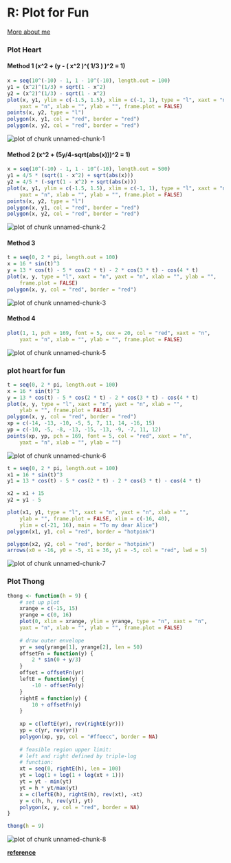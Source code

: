R: Plot for Fun
====================

[More about me](http://felixfan.github.io)    

### Plot Heart

#### Method 1 (x^2 + (y - ( x^2 )^( 1/3 ) )^2 = 1)   


```r
x = seq(10^(-10) - 1, 1 - 10^(-10), length.out = 100)
y1 = (x^2)^(1/3) + sqrt(1 - x^2)
y2 = (x^2)^(1/3) - sqrt(1 - x^2)
plot(x, y1, ylim = c(-1.5, 1.5), xlim = c(-1, 1), type = "l", xaxt = "n", 
	yaxt = "n", xlab = "", ylab = "", frame.plot = FALSE)
points(x, y2, type = "l")
polygon(x, y1, col = "red", border = "red")
polygon(x, y2, col = "red", border = "red")
```

![plot of chunk unnamed-chunk-1](figure/unnamed-chunk-1.png) 


#### Method 2 (x^2 + (5y/4-sqrt(abs(x)))^2 = 1)


```r
x = seq(10^(-10) - 1, 1 - 10^(-10), length.out = 500)
y1 = 4/5 * (sqrt(1 - x^2) + sqrt(abs(x)))
y2 = 4/5 * (-sqrt(1 - x^2) + sqrt(abs(x)))
plot(x, y1, ylim = c(-1.5, 1.5), xlim = c(-1, 1), type = "l", xaxt = "n", 
	yaxt = "n", xlab = "", ylab = "", frame.plot = FALSE)
points(x, y2, type = "l")
polygon(x, y1, col = "red", border = "red")
polygon(x, y2, col = "red", border = "red")
```

![plot of chunk unnamed-chunk-2](figure/unnamed-chunk-2.png) 


#### Method 3


```r
t = seq(0, 2 * pi, length.out = 100)
x = 16 * sin(t)^3
y = 13 * cos(t) - 5 * cos(2 * t) - 2 * cos(3 * t) - cos(4 * t)
plot(x, y, type = "l", xaxt = "n", yaxt = "n", xlab = "", ylab = "", 
	frame.plot = FALSE)
polygon(x, y, col = "red", border = "red")
```

![plot of chunk unnamed-chunk-3](figure/unnamed-chunk-3.png) 


#### Method 4


```r
plot(1, 1, pch = 169, font = 5, cex = 20, col = "red", xaxt = "n", 
	yaxt = "n", xlab = "", ylab = "", frame.plot = FALSE)
```

![plot of chunk unnamed-chunk-5](figure/unnamed-chunk-5.png) 


### plot heart for fun


```r
t = seq(0, 2 * pi, length.out = 100)
x = 16 * sin(t)^3
y = 13 * cos(t) - 5 * cos(2 * t) - 2 * cos(3 * t) - cos(4 * t)
plot(x, y, type = "l", xaxt = "n", yaxt = "n", xlab = "", 
	ylab = "", frame.plot = FALSE)
polygon(x, y, col = "red", border = "red")
xp = c(-14, -13, -10, -5, 5, 7, 11, 14, -16, 15)
yp = c(-10, -5, -8, -13, -15, -13, -9, -7, 11, 12)
points(xp, yp, pch = 169, font = 5, col = "red", xaxt = "n", 
	yaxt = "n", xlab = "", ylab = "")
```

![plot of chunk unnamed-chunk-6](figure/unnamed-chunk-6.png) 



```r
t = seq(0, 2 * pi, length.out = 100)
x1 = 16 * sin(t)^3
y1 = 13 * cos(t) - 5 * cos(2 * t) - 2 * cos(3 * t) - cos(4 * t)

x2 = x1 + 15
y2 = y1 - 5

plot(x1, y1, type = "l", xaxt = "n", yaxt = "n", xlab = "", 
	ylab = "", frame.plot = FALSE, xlim = c(-16, 40), 
	ylim = c(-21, 16), main = "To my dear Alice")
polygon(x1, y1, col = "red", border = "hotpink")

polygon(x2, y2, col = "red", border = "hotpink")
arrows(x0 = -16, y0 = -5, x1 = 36, y1 = -5, col = "red", lwd = 5)
```

![plot of chunk unnamed-chunk-7](figure/unnamed-chunk-7.png) 


### Plot Thong


```r
thong <- function(h = 9) {
    # set up plot
    xrange = c(-15, 15)
    yrange = c(0, 16)
    plot(0, xlim = xrange, ylim = yrange, type = "n", xaxt = "n", 
	yaxt = "n", xlab = "", ylab = "", frame.plot = FALSE)
    
    # draw outer envelope
    yr = seq(yrange[1], yrange[2], len = 50)
    offsetFn = function(y) {
        2 * sin(0 + y/3)
    }
    offset = offsetFn(yr)
    leftE = function(y) {
        -10 - offsetFn(y)
    }
    rightE = function(y) {
        10 + offsetFn(y)
    }
    
    xp = c(leftE(yr), rev(rightE(yr)))
    yp = c(yr, rev(yr))
    polygon(xp, yp, col = "#ffeecc", border = NA)
    
    # feasible region upper limit: 
	# left and right defined by triple-log
    # function:
    xt = seq(0, rightE(h), len = 100)
    yt = log(1 + log(1 + log(xt + 1)))
    yt = yt - min(yt)
    yt = h * yt/max(yt)
    x = c(leftE(h), rightE(h), rev(xt), -xt)
    y = c(h, h, rev(yt), yt)
    polygon(x, y, col = "red", border = NA)
}

thong(h = 9)
```

![plot of chunk unnamed-chunk-8](figure/unnamed-chunk-8.png) 



[**reference**](http://stackoverflow.com/questions/8082429/plot-a-heart-in-r)

